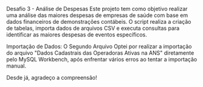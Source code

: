 Desafio 3 - Análise de Despesas
Este projeto tem como objetivo realizar uma análise das maiores despesas de empresas de saúde com base em dados financeiros de demonstrações contábeis. O script realiza a criação de tabelas, importa dados de arquivos CSV e executa consultas para identificar as maiores despesas de eventos específicos.


Importação de Dados:
O Segundo Arquivo Optei por realizar a importação do arquivo "Dados Cadastrais das Operadoras Ativas na ANS" diretamente pelo MySQL Workbench, após enfrentar vários erros ao tentar a importação manual. 

Desde já, agradeço a compreensão!

